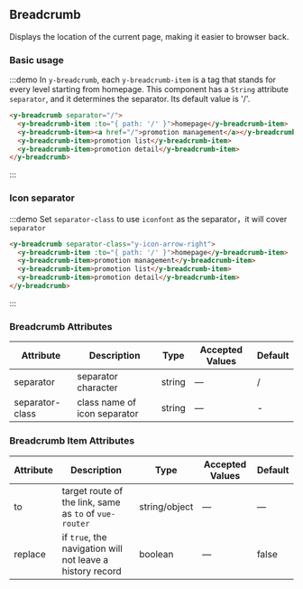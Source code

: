 ## Breadcrumb

Displays the location of the current page, making it easier to browser back.

### Basic usage


:::demo In `y-breadcrumb`, each `y-breadcrumb-item` is a tag that stands for every level starting from homepage. This component has a `String` attribute `separator`, and it determines the separator. Its default value is '/'.

```html
<y-breadcrumb separator="/">
  <y-breadcrumb-item :to="{ path: '/' }">homepage</y-breadcrumb-item>
  <y-breadcrumb-item><a href="/">promotion management</a></y-breadcrumb-item>
  <y-breadcrumb-item>promotion list</y-breadcrumb-item>
  <y-breadcrumb-item>promotion detail</y-breadcrumb-item>
</y-breadcrumb>
```
:::

### Icon separator

:::demo Set `separator-class` to use `iconfont` as the separator，it will cover `separator`

```html
<y-breadcrumb separator-class="y-icon-arrow-right">
  <y-breadcrumb-item :to="{ path: '/' }">homepage</y-breadcrumb-item>
  <y-breadcrumb-item>promotion management</y-breadcrumb-item>
  <y-breadcrumb-item>promotion list</y-breadcrumb-item>
  <y-breadcrumb-item>promotion detail</y-breadcrumb-item>
</y-breadcrumb>
```
:::

### Breadcrumb Attributes
| Attribute      | Description          | Type      | Accepted Values            | Default|
|---------- |-------------- |---------- |--------------------------------  |-------- |
| separator | separator character | string | — | / |
| separator-class | class name of icon separator | string | — | - |

### Breadcrumb Item Attributes
| Attribute      | Description          | Type      | Accepted Values            | Default|
|---------- |-------------- |---------- |--------------------------------  |-------- |
| to | target route of the link, same as `to` of `vue-router` | string/object | — | — |
| replace | if `true`, the navigation will not leave a history record | boolean | — | false |





